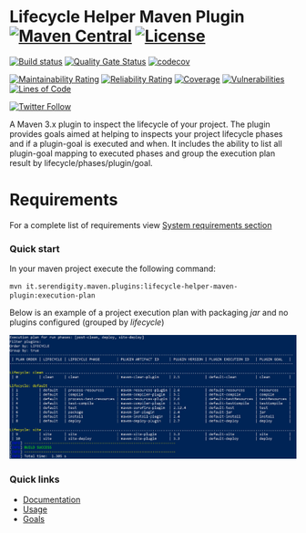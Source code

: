 # Lifecycle Helper Maven Plugin [![Maven Central](https://maven-badges.herokuapp.com/maven-central/it.serendigity.maven.plugins/lifecycle-helper-maven-plugin/badge.svg?style=flat)](https://maven-badges.herokuapp.com/maven-central/it.serendigity.maven.plugins/lifecycle-helper-maven-plugin) [![License](https://img.shields.io/badge/License-Apache%202.0-blue.svg)](https://opensource.org/licenses/Apache-2.0)

[![Build status](https://github.com/serendipity-projects/lifecycle-helper-maven-plugin/actions/workflows/main.yml/badge.svg?branch=master)](https://github.com/serendipity-projects/lifecycle-helper-maven-plugin/actions/workflows/main.yml)
[![Quality Gate Status](https://sonarcloud.io/api/project_badges/measure?project=serendipity-projects_lifecycle-helper-maven-plugin&metric=alert_status)](https://sonarcloud.io/summary/new_code?id=serendipity-projects_lifecycle-helper-maven-plugin)
[![codecov](https://codecov.io/gh/serendipity-projects/lifecycle-helper-maven-plugin/branch/master/graph/badge.svg)](https://codecov.io/gh/serendipity-projects/lifecycle-helper-maven-plugin)

[![Maintainability Rating](https://sonarcloud.io/api/project_badges/measure?project=serendipity-projects_lifecycle-helper-maven-plugin&metric=sqale_rating)](https://sonarcloud.io/summary/new_code?id=serendipity-projects_lifecycle-helper-maven-plugin)
[![Reliability Rating](https://sonarcloud.io/api/project_badges/measure?project=serendipity-projects_lifecycle-helper-maven-plugin&metric=reliability_rating)](https://sonarcloud.io/summary/new_code?id=serendipity-projects_lifecycle-helper-maven-plugin)
[![Coverage](https://sonarcloud.io/api/project_badges/measure?project=serendipity-projects_lifecycle-helper-maven-plugin&metric=coverage)](https://sonarcloud.io/summary/new_code?id=serendipity-projects_lifecycle-helper-maven-plugin)
[![Vulnerabilities](https://sonarcloud.io/api/project_badges/measure?project=serendipity-projects_lifecycle-helper-maven-plugin&metric=vulnerabilities)](https://sonarcloud.io/summary/new_code?id=serendipity-projects_lifecycle-helper-maven-plugin)
[![Lines of Code](https://sonarcloud.io/api/project_badges/measure?project=serendipity-projects_lifecycle-helper-maven-plugin&metric=ncloc)](https://sonarcloud.io/summary/new_code?id=serendipity-projects_lifecycle-helper-maven-plugin)

[![Twitter Follow](https://img.shields.io/twitter/follow/SerendigityInfo.svg?style=social)](https://twitter.com/SerendigityInfo)


A Maven 3.x plugin to inspect the lifecycle of your project.
The plugin provides goals aimed at helping to inspects your project lifecycle phases and
if a plugin-goal is executed and when. It includes the ability to list all plugin-goal mapping to executed phases
and group the execution plan result by lifecycle/phases/plugin/goal.

# Requirements
For a complete list of requirements view [System requirements section](https://serendipity-projects.github.io/lifecycle-helper-maven-plugin/plugin-info.html#System%20requirements)

### Quick start
In your maven project execute the following command:

```
mvn it.serendigity.maven.plugins:lifecycle-helper-maven-plugin:execution-plan
```

Below is an example of a project execution plan with packaging *jar* and no plugins configured (grouped by *lifecycle*)

![Example](images/example_1.jpg)

### Quick links
- [Documentation](https://serendipity-projects.github.io/lifecycle-helper-maven-plugin/)
- [Usage](https://serendipity-projects.github.io/lifecycle-helper-maven-plugin/usage.html)
- [Goals](https://serendipity-projects.github.io/lifecycle-helper-maven-plugin/plugin-info.html)


